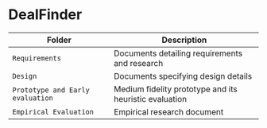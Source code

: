 # DealFinder

Folder             | Description
-------------------| -----------------------------------------
`Requirements`   | Documents detailing requirements and research
`Design`         | Documents specifying design details
`Prototype and Early evaluation` | Medium fidelity prototype and its heuristic evaluation
`Empirical Evaluation`      | Empirical research document
